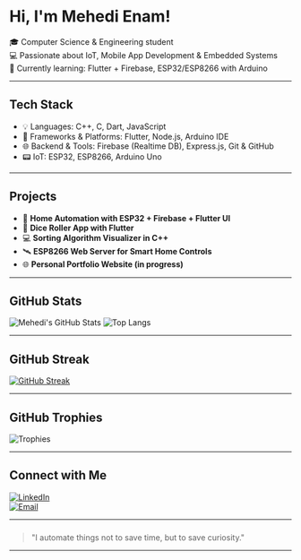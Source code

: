 # Hi, I'm Mehedi Enam!

🎓 Computer Science & Engineering student  
💻 Passionate about IoT, Mobile App Development & Embedded Systems  
🌱 Currently learning: Flutter + Firebase, ESP32/ESP8266 with Arduino  

---

## Tech Stack

- 💡 Languages: C++, C, Dart, JavaScript  
- 🔧 Frameworks & Platforms: Flutter, Node.js, Arduino IDE  
- 🌐 Backend & Tools: Firebase (Realtime DB), Express.js, Git & GitHub  
- 📟 IoT: ESP32, ESP8266, Arduino Uno

---

## Projects

- 🔌 **Home Automation with ESP32 + Firebase + Flutter UI**  
- 📱 **Dice Roller App with Flutter**  
- 💻 **Sorting Algorithm Visualizer in C++**  
- 🛰️ **ESP8266 Web Server for Smart Home Controls**  
- 🌐 **Personal Portfolio Website (in progress)**

---

## GitHub Stats

![Mehedi's GitHub Stats](https://github-readme-stats.vercel.app/api?username=mehedienf&show_icons=true&theme=tokyonight)
![Top Langs](https://github-readme-stats.vercel.app/api/top-langs/?username=mehedienf&layout=compact&theme=tokyonight)

---

## GitHub Streak

[![GitHub Streak](https://streak-stats.demolab.com?user=mehedienf&theme=tokyonight&hide_border=true)](https://git.io/streak-stats)

---

## GitHub Trophies

![Trophies](https://github-profile-trophy.vercel.app/?username=mehedienf&theme=radical)

---

## Connect with Me

[![LinkedIn](https://img.shields.io/badge/LinkedIn-blue?logo=linkedin&style=for-the-badge)](https://www.linkedin.com/in/mehedienam)  
[![Email](https://img.shields.io/badge/Email-grey?logo=gmail&style=for-the-badge)](mailto:enammehedi06@gmail.com)

---

###
> "I automate things not to save time, but to save curiosity."

---
